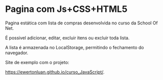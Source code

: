 # Pagina com Js+CSS+HTML5

Pagina estática com lista de compras desenvolvida no curso da School Of Net.

É possivel adicionar, editar, excluir itens ou excluir toda lista.

A lista é armazenada no LocalStorage, permitindo o fechamento do navegador.

Site de exemplo com o projeto:

https://ewertonluan.github.io/curso_JavaScript/.
